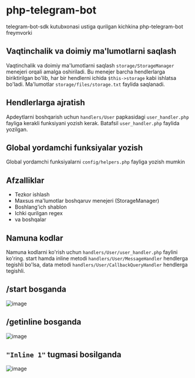 # php-telegram-bot
telegram-bot-sdk kutubxonasi ustiga qurilgan kichkina php-telegram-bot freymvorki

## Vaqtinchalik va doimiy ma'lumotlarni saqlash
Vaqtinchalik va doimiy ma'lumotlarni saqlash `storage/StorageManager` menejeri orqali amalga oshiriladi. Bu menejer barcha hendlerlarga biriktirilgan bo'lib, har bir hendlerni ichida `$this->storage` kabi ishlatsa bo'ladi. Ma'lumotlar `storage/files/storage.txt` faylida saqlanadi. 

## Hendlerlarga ajratish
Apdeytlarni boshqarish uchun `handlers/User` papkasidagi `user_handler.php` fayliga kerakli funksiyani yozish kerak. Batafsil `user_handler.php` faylida yozilgan.

## Global yordamchi funksiyalar yozish
Global yordamchi funksiyalarni `config/helpers.php` fayliga yozish mumkin

## Afzalliklar
- Tezkor ishlash
- Maxsus ma'lumotlar boshqaruv menejeri (StorageManager)
- Boshlang'ich shablon
- Ichki qurilgan regex
- va boshqalar

## Namuna kodlar
Namuna kodlarni ko'rish uchun `handlers/User/user_handler.php` faylini ko'ring. start hamda inline metodi `handlers/User/MessageHandler` hendlerga tegishli bo'lsa, data metodi `handlers/User/CallbackQueryHandler` hendlerga tegishli.

## /start bosganda
![image](https://user-images.githubusercontent.com/51774058/126250755-31f11d6a-5497-4a59-9a02-2cef04c335a4.png)

## /getinline bosganda
![image](https://user-images.githubusercontent.com/51774058/126250789-c9daa342-4a95-49c5-b1d9-620066471902.png)

## `"Inline 1"` tugmasi bosilganda
![image](https://user-images.githubusercontent.com/51774058/126250811-a6c08a1b-0f32-421e-b766-3cd8bce05d0d.png)
